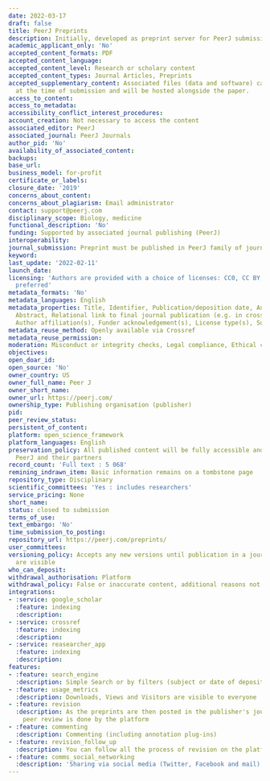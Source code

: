 ```yaml
---
date: 2022-03-17
draft: false
title: PeerJ Preprints
description: Initially, developed as preprint server for PeerJ submissions
academic_applicant_only: 'No'
accepted_content_formats: PDF
accepted_content_language:
accepted_content_level: Research or scholary content
accepted_content_types: Journal Articles, Preprints
accepted_supplementary_content: Associated files (data and software) can be uploaded
  at the time of submission and will be hosted alongside the paper.
access_to_content:
access_to_metadata:
accessibility_conflict_interest_procedures:
account_creation: Not necessary to access the content
associated_editor: PeerJ
associated_journal: PeerJ Journals
author_pid: 'No'
availability_of_associated_content:
backups:
base_url:
business_model: for-profit
certificate_or_labels:
closure_date: '2019'
concerns_about_content:
concerns_about_plagiarism: Email administrator
contact: support@peerj.com
disciplinary_scope: Biology, medicine
functional_description: 'No'
funding: Supported by associated journal publishing (PeerJ)
interoperability:
journal_submission: Preprint must be published in PeerJ family of journals
keyword:
last_update: '2022-02-11'
launch_date:
licensing: 'Authors are provided with a choice of licenses: CC0, CC BY, with CC BY
  preferred'
metadata_formats: 'No'
metadata_languages: English
metadata_properties: Title, Identifier, Publication/deposition date, Author name(s),
  Abstract, Relational link to final journal publication (e.g. in crossref metadata),
  Author affiliation(s), Funder acknowledgement(s), License type(s), Subject category
metadata_reuse_method: Openly available via Crossref
metadata_reuse_permission:
moderation: Misconduct or integrity checks, Legal compliance, Ethical compliance
objectives:
open_doar_id:
open_source: 'No'
owner_country: US
owner_full_name: Peer J
owner_short_name:
owner_url: https://peerj.com/
ownership_type: Publishing organisation (publisher)
pid:
peer_review_status:
persistent_of_content:
platform: open_science_framework
platform_languages: English
preservation_policy: All published content will be fully accessible and archived by
  PeerJ and their partners
record_count: 'Full text : 5 068'
remining_indrawn_item: Basic information remains on a tombstone page
repository_type: Disciplinary
scientific_committees: 'Yes : includes researchers'
service_pricing: None
short_name:
status: closed to submission
terms_of_use:
text_embargo: 'No'
time_submission_to_posting:
repository_url: https://peerj.com/preprints/
user_committees:
versioning_policy: Accepts any new versions until publication in a journal. All version
  are visible
who_can_deposit:
withdrawal_authorisation: Platform
withdrawal_policy: False or inaccurate content, additional reasons not stated
integrations:
- :service: google_scholar
  :feature: indexing
  :description:
- :service: crossref
  :feature: indexing
  :description:
- :service: reasearcher_app
  :feature: indexing
  :description:
features:
- :feature: search_engine
  :description: Simple Search or by filters (subject or date of deposit)
- :feature: usage_metrics
  :description: Downloads, Views and Visitors are visible to everyone
- :feature: revision
  :description: As the preprints are then posted in the publisher's journals, the
    peer review is done by the platform
- :feature: commenting
  :description: Commenting (including annotation plug-ins)
- :feature: revision_follow_up
  :description: You can follow all the process of revision on the platform
- :feature: comms_social_networking
  :description: 'Sharing via social media (Twitter, Facebook and mail)      https://peerj.com/'
---
```



